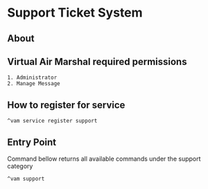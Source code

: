 # Support Ticket System

## About 

## Virtual Air Marshal required permissions
```text
1. Administrator
2. Manage Message
```
##

## How to register for service
```text
^vam service register support
```

## Entry Point 
Command bellow returns all available commands under the support category
```text
^vam support
```